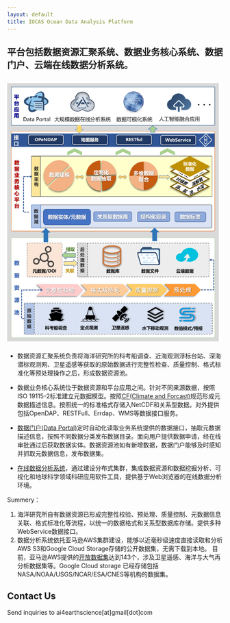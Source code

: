 ```yaml
---
layout: default
title: IOCAS Ocean Data Analysis Platform 
---
```


## 平台包括数据资源汇聚系统、数据业务核心系统、数据门户、云端在线数据分析系统。 
![infrastucture](https://github.com/iocasdata/iocasdata-workshop/raw/master/images/image2.png)
---
* 数据资源汇聚系统负责将海洋研究所的科考船调查、近海观测浮标台站、深海潜标观测网、卫星遥感等获取的原始数据进行完整性检查、质量控制、格式标准化等预处理操作之后，形成数据资源池。

* 数据业务核心系统位于数据资源和平台应用之间。针对不同来源数据，按照ISO 19115-2标准建立元数据模型。按照[CF(Climate and Forcast)](http://cfconventions.org/)规范形成元数据描述信息。按照统一的标准格式存储入NetCDF和关系型数据。对外提供包括OpenDAP、RESTFull、Errdap、WMS等数据接口服务。  

* [数据门户(Data Portal)](http://portal.qdio.ac.cn)定时自动化读取业务系统提供的数据接口，抽取元数据描述信息，按照不同数据分类发布数据目录。面向用户提供数据申请，经在线审批通过后获取数据实体。数据资源池如有新增数据，数据门户能够及时感知并抓取元数据信息，发布数据集。  

* [在线数据分析系统](https://datalab.iocasdata.com)，通过建设分布式集群，集成数据资源和数据挖掘分析、可视化和地球科学领域科研应用软件工具，提供基于Web浏览器的在线数据分析环境。  

Summery：
  1. 海洋研究所自有数据资源已形成完整性校验、预处理、质量控制、元数据信息关联、格式标准化等流程，以统一的数据格式和关系型数据库存储。提供多种WebService数据接口。
  2. 数据分析系统依托亚马逊AWS集群建设，能够以近毫秒级速度直接读取和分析AWS S3和Google Cloud Storage存储的公开数据集，无需下载到本地。
     目前，亚马逊AWS提供的[开放数据集](https://registry.opendata.aws/)达到143个，涉及卫星遥感、海洋与大气再分析数据集等。Google Cloud storage 已经存储包括NASA/NOAA/USGS/NCAR/ESA/CNES等机构的数据集。
    





 
 
 
## Contact Us

Send inquiries to ai4earthscience[at]gmail[dot]com
